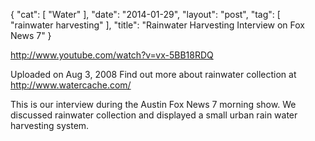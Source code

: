 {
   "cat": [
      "Water"
   ],
   "date": "2014-01-29",
   "layout": "post",
   "tag": [
      "rainwater harvesting"
   ],
   "title": "Rainwater Harvesting Interview on Fox News 7"
}

http://www.youtube.com/watch?v=vx-5BB18RDQ  

Uploaded on Aug 3, 2008
Find out more about rainwater collection at http://www.watercache.com/

This is our interview during the Austin Fox News 7 morning show. We discussed rainwater collection and displayed a small urban rain water harvesting system.
